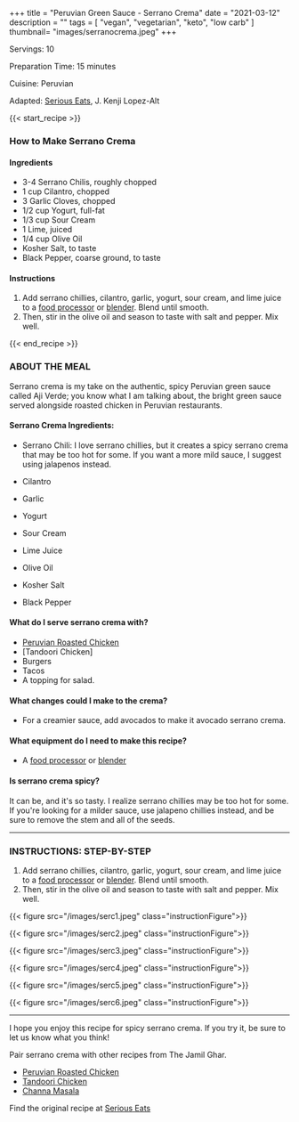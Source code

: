 +++
title = "Peruvian Green Sauce - Serrano Crema"
date = "2021-03-12"
description = ""
tags = [
    "vegan",
    "vegetarian",
    "keto",
    "low carb"
]
thumbnail= "images/serranocrema.jpeg"
+++

Servings: 10 <!--more-->

Preparation Time: 15 minutes

Cuisine: Peruvian

Adapted: [Serious Eats](https://www.seriouseats.com/recipes/2017/07/peruvian-style-grilled-chicken-sandwiches-recipe.html), J. Kenji Lopez-Alt

{{< start_recipe >}}

### How to Make Serrano Crema 

#### Ingredients 

* 3-4 Serrano Chilis, roughly chopped 
* 1 cup Cilantro, chopped 
* 3 Garlic Cloves, chopped 
* 1/2 cup Yogurt, full-fat 
* 1/3 cup Sour Cream 
* 1 Lime, juiced 
* 1/4 cup Olive Oil 
* Kosher Salt, to taste 
* Black Pepper, coarse ground, to taste
  
#### Instructions

1. Add serrano chillies, cilantro, garlic, yogurt, sour cream, and lime juice to a [food processor](https://amzn.to/3vE4gs7) or [blender](https://amzn.to/2RqFDQM). Blend until smooth. 
2. Then, stir in the olive oil and season to taste with salt and pepper. Mix well. 

{{< end_recipe >}}

### ABOUT THE MEAL

Serrano crema is my take on the authentic, spicy Peruvian green sauce called Aji Verde; you know what I am talking about, the bright green sauce served alongside roasted chicken in Peruvian restaurants. 

#### Serrano Crema Ingredients: 

* Serrano Chili: I love serrano chillies, but it creates a spicy serrano crema that may be too hot for some. If you want a more mild sauce, I suggest using jalapenos instead.

* Cilantro 

* Garlic 

* Yogurt

* Sour Cream 

* Lime Juice 

* Olive Oil

* Kosher Salt 

* Black Pepper 

#### What do I serve serrano crema with?

* [Peruvian Roasted Chicken](https://www.jamilghar.com/recipe/peruvian-chicken/) 
* [Tandoori Chicken] 
* Burgers 
* Tacos 
* A topping for salad. 

#### What changes could I make to the crema? 

* For a creamier sauce, add avocados to make it avocado serrano crema.

#### What equipment do I need to make this recipe?

* A [food processor](https://amzn.to/3vE4gs7) or [blender](https://amzn.to/2RqFDQM) 

#### Is serrano crema spicy? 

It can be, and it's so tasty. I realize serrano chillies may be too hot for some. If you're looking for a milder sauce, use jalapeno chillies instead, and be sure to remove the stem and all of the seeds. 

----

### INSTRUCTIONS: STEP-BY-STEP 

1. Add serrano chillies, cilantro, garlic, yogurt, sour cream, and lime juice to a [food processor](https://amzn.to/3vE4gs7) or [blender](https://amzn.to/2RqFDQM). Blend until smooth. 
2. Then, stir in the olive oil and season to taste with salt and pepper. Mix well. 

{{< figure src="/images/serc1.jpeg" class="instructionFigure">}}

{{< figure src="/images/serc2.jpeg" class="instructionFigure">}}

{{< figure src="/images/serc3.jpeg" class="instructionFigure">}}

{{< figure src="/images/serc4.jpeg" class="instructionFigure">}}

{{< figure src="/images/serc5.jpeg" class="instructionFigure">}}

{{< figure src="/images/serc6.jpeg" class="instructionFigure">}}

----

I hope you enjoy this recipe for spicy serrano crema. If you try it, be sure to let us know what you think!

Pair serrano crema with other recipes from The Jamil Ghar. 

* [Peruvian Roasted Chicken](https://www.jamilghar.com/recipe/peruvian_chicken/)
* [Tandoori Chicken](https://www.jamilghar.com/recipe/tandoori_chicken/)
* [Channa Masala](https://www.jamilghar.com/recipe/chana_masala/)

Find the original recipe at [Serious Eats](https://www.seriouseats.com/recipes/2017/07/peruvian-style-grilled-chicken-sandwiches-recipe.html)

